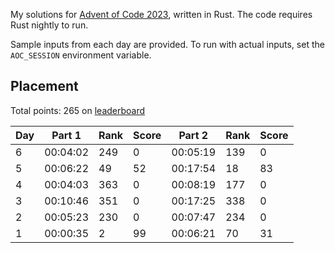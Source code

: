 My solutions for [Advent of Code 2023](https://adventofcode.com/2023), written in Rust. The code requires Rust nightly to run.

Sample inputs from each day are provided. To run with actual inputs, set the `AOC_SESSION` environment variable.

## Placement

Total points: 265 on [leaderboard](https://adventofcode.com/2023/leaderboard)

| Day | Part 1   | Rank | Score | Part 2   | Rank | Score |
| --- | -------- | ---- | ----- | -------- | ---- | ----- |
| 6   | 00:04:02 | 249  | 0     | 00:05:19 | 139  | 0     |
| 5   | 00:06:22 | 49   | 52    | 00:17:54 | 18   | 83    |
| 4   | 00:04:03 | 363  | 0     | 00:08:19 | 177  | 0     |
| 3   | 00:10:46 | 351  | 0     | 00:17:25 | 338  | 0     |
| 2   | 00:05:23 | 230  | 0     | 00:07:47 | 234  | 0     |
| 1   | 00:00:35 | 2    | 99    | 00:06:21 | 70   | 31    |
